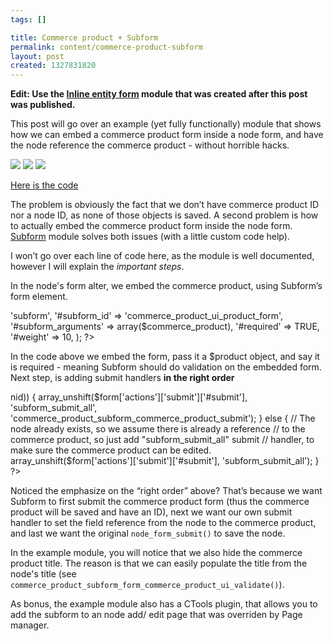 ```yaml
--- 
tags: []

title: Commerce product + Subform
permalink: content/commerce-product-subform
layout: post
created: 1327831820
---
```

<strong>Edit: Use the <a href="http://drupal.org/project/inline_entity_form">Inline entity form</a> module that was created after this post was published.</strong>

This post will go over an example (yet fully functionally) module that shows how we can embed a commerce product form inside a node form, and have the node reference the commerce product - without horrible hacks.

<img src="http://www.gizra.com/sites/default/files/Product-1.jpg" />
<img src="http://www.gizra.com/sites/default/files/Create-Product-2.jpg" />
<img src="http://www.gizra.com/sites/default/files/Product-3-Site-Install.jpg" />

<a href="https://github.com/amitaibu/commerce_product_subform">Here is the code</a>

The problem is obviously the fact that we don’t have commerce product ID nor a node ID, as none of those objects is saved. A second problem is how to actually embed the commerce product form inside the node form. <a href="http://drupal.org/project/subform">Subform</a> module solves both issues (with a little custom code help).

I won’t go over each line of code here, as the module is well documented, however I will explain the <em>important steps</em>.

In the node's form alter, we embed the commerce product, using Subform’s form element.

<?php
module_load_include('inc', 'commerce_product', 'includes/commerce_product.forms');
$form['commerce_product_subform'] = array(
  '#type' => 'subform',
  '#subform_id' => 'commerce_product_ui_product_form',
  '#subform_arguments' => array($commerce_product),
  '#required' => TRUE,
  '#weight' => 10,
);
?>

In the code above we embed the form, pass it a $product object, and say it is required - meaning Subform should do validation on the embedded form.
Next step, is adding submit handlers <strong>in the right order</strong>

<?php
// Set the first submit handler to be "subform_submit_all", so the
// commerce product will be created, before handing the submitted node
// se we can associate the node to the commerce product.
// The last submit handler is the original 'node_form_submit', which
// will get all the values already populated, and save the node.
if (empty($node->nid)) {
  array_unshift($form['actions']['submit']['#submit'], 'subform_submit_all', 'commerce_product_subform_commerce_product_submit');
}
else {
  // The node already exists, so we assume there is already a reference
  // to the commerce product, so just add "subform_submit_all" submit
  // handler, to make sure the commerce product can be edited.
  array_unshift($form['actions']['submit']['#submit'], 'subform_submit_all');
}
?>

Noticed the emphasize on the “right order” above? That’s because we want Subform to first submit the commerce product form (thus the commerce product will be saved and have an ID), next we want our own submit handler to set the field reference from the node to the commerce product, and last we want the original <code>node_form_submit()</code> to save the node.

In the example module, you will notice that we also hide the commerce product title. The reason is that we can easily populate the title from the node's title (see <code>commerce_product_subform_form_commerce_product_ui_validate()</code>).

As bonus, the example module also has a CTools plugin, that allows you to add the subform to an node add/ edit page that was overriden by Page manager.
